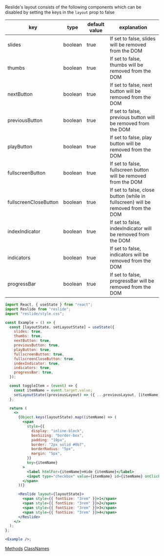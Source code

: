 Reslide's layout consists of the following components which can be disabled by setting the keys in the `layout` prop to false

| key                   | type    | default value | explanation                                                                      |
| --------------------- | ------- | ------------- | -------------------------------------------------------------------------------- |
| slides                | boolean | true          | If set to false, slides will be removed from the DOM                             |
| thumbs                | boolean | true          | If set to false, thumbs will be removed from the DOM                             |
| nextButton            | boolean | true          | If set to false, next button will be removed from the DOM                        |
| previousButton        | boolean | true          | If set to false, previous button will be removed from the DOM                    |
| playButton            | boolean | true          | If set to false, play button will be removed from the DOM                        |
| fullscreenButton      | boolean | true          | If set to false, fullscreen button will be removed from the DOM                  |
| fullscreenCloseButton | boolean | true          | If set to false, close button (while in fullscreen) will be removed from the DOM |
| indexIndicator        | boolean | true          | If set to false, indexIndicator will be removed from the DOM                     |
| indicators            | boolean | true          | If set to false, indicators will be removed from the DOM                         |
| progressBar           | boolean | true          | If set to false, progressBar will be removed from the DOM                        |

```jsx
import React, { useState } from "react";
import Reslide from "reslide";
import "reslide/style.css";

const Example = () => {
  const [layoutState, setLayoutState] = useState({
    slides: true,
    thumbs: true,
    nextButton: true,
    previousButton: true,
    playButton: true,
    fullscreenButton: true,
    fullscreenCloseButton: true,
    indexIndicator: true,
    indicators: true,
    progressBar: true,
  });

  const toggleItem = (event) => {
    const itemName = event.target.value;
    setLayoutState((previousLayout) => ({ ...previousLayout, [itemName]: !previousLayout[itemName] }));
  };

  return (
    <>
      {Object.keys(layoutState).map((itemName) => (
        <span
          style={{
            display: "inline-block",
            boxSizing: "border-box",
            padding: "10px",
            border: "2px solid #0b7",
            borderRadius: "5px",
            margin: "5px",
          }}
          key={itemName}
        >
          <label htmlFor={itemName}>Hide {itemName}</label>
          <input type="checkbox" value={itemName} id={itemName} onClick={toggleItem} />
        </span>
      ))}

      <Reslide layout={layoutState}>
        <span style={{ fontSize: "3rem" }}>1</span>
        <span style={{ fontSize: "3rem" }}>2</span>
        <span style={{ fontSize: "3rem" }}>3</span>
        <span style={{ fontSize: "3rem" }}>4</span>
      </Reslide>
    </>
  );
};

<Example />;
```

<a class="previous-section" href="#/Documentation/Methods">Methods</a>
<a class="next-section" href="#/Documentation/User%20Interface/ClassNames">ClassNames</a>
